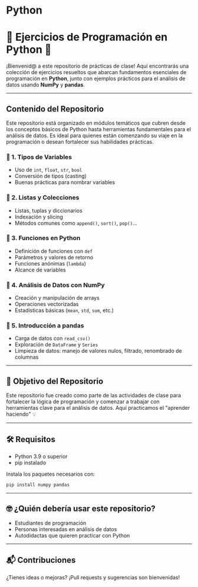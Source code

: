 # Python
# 📘 Ejercicios de Programación en Python 🐍

¡Bienvenid@ a este repositorio de prácticas de clase! Aquí encontrarás una colección de ejercicios resueltos que abarcan fundamentos esenciales de programación en **Python**, junto con ejemplos prácticos para el análisis de datos usando **NumPy** y **pandas**.

---

## Contenido del Repositorio

Este repositorio está organizado en módulos temáticos que cubren desde los conceptos básicos de Python hasta herramientas fundamentales para el análisis de datos. Es ideal para quienes están comenzando su viaje en la programación o desean fortalecer sus habilidades prácticas.

### 🔹 1. Tipos de Variables
- Uso de `int`, `float`, `str`, `bool`
- Conversión de tipos (casting)
- Buenas prácticas para nombrar variables

### 🔹 2. Listas y Colecciones
- Listas, tuplas y diccionarios
- Indexación y slicing
- Métodos comunes como `append()`, `sort()`, `pop()`...

### 🔹 3. Funciones en Python
- Definición de funciones con `def`
- Parámetros y valores de retorno
- Funciones anónimas (`lambda`)
- Alcance de variables

### 🔹 4. Análisis de Datos con NumPy
- Creación y manipulación de arrays
- Operaciones vectorizadas
- Estadísticas básicas (`mean`, `std`, `sum`, etc.)

### 🔹 5. Introducción a pandas
- Carga de datos con `read_csv()`
- Exploración de `DataFrame` y `Series`
- Limpieza de datos: manejo de valores nulos, filtrado, renombrado de columnas

---

## 🚀 Objetivo del Repositorio

Este repositorio fue creado como parte de las actividades de clase para fortalecer la lógica de programación y comenzar a trabajar con herramientas clave para el análisis de datos. Aquí practicamos el "aprender haciendo" 💡

---

## 🛠 Requisitos

- Python 3.9 o superior
- pip instalado

Instala los paquetes necesarios con:

```bash
pip install numpy pandas
```

---

## 🤓 ¿Quién debería usar este repositorio?

- Estudiantes de programación
- Personas interesadas en análisis de datos
- Autodidactas que quieren practicar con Python

---

## 📬 Contribuciones

¿Tienes ideas o mejoras? ¡Pull requests y sugerencias son bienvenidas!

